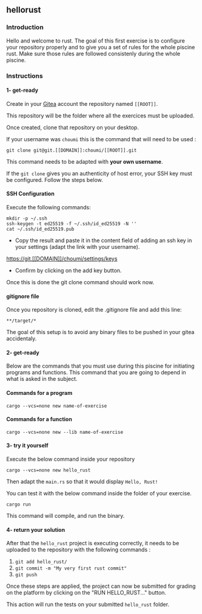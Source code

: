## hellorust

### Introduction

Hello and welcome to rust. 
The goal of this first exercise is to configure your repository properly and to give you a set of rules for the whole piscine rust. 
Make sure those rules are followed consistenly during the whole piscine.

### Instructions

#### 1- get-ready

Create in your [Gitea](https://git.[[DOMAIN]]) account the repository named `[[ROOT]]`.

This repository will be the folder where all the exercices must be uploaded.

Once created, clone that repository on your desktop.

If your username was `choumi` this is the command that will need to be used :

`git clone git@git.[[DOMAIN]]:choumi/[[ROOT]].git`

This command needs to be adapted with **your own username**.

If the `git clone` gives you an authenticity of host error, your SSH key must be configured.
Follow the steps below.

#### SSH Configuration

Execute the following commands:

```console
mkdir -p ~/.ssh
ssh-keygen -t ed25519 -f ~/.ssh/id_ed25519 -N ''
cat ~/.ssh/id_ed25519.pub
```

- Copy the result and paste it in the content field of adding an ssh key in your settings (adapt the link with your username).

[https://git.[[DOMAIN]]/choumi/settings/keys](https://git.[[DOMAIN]]/choumi/settings/keys)

- Confirm by clicking on the add key button.

Once this is done the git clone command should work now.

#### gitignore file

Once you repository is cloned,
edit the .gitignore file and add this line:
```console
**/target/*
```
The goal of this setup is to avoid any binary files to be pushed in your gitea accidentaly. 


#### 2- get-ready

Below are the commands that you must use during this piscine for initiating programs and functions. This command that you are going to depend in what is asked in the subject.

#### Commands for a program

```console
cargo --vcs=none new name-of-exercise
```

#### Commands for a function

```console
cargo --vcs=none new --lib name-of-exercise
```

#### 3- try it yourself

Execute the below command inside your repository

```console
cargo --vcs=none new hello_rust
```

Then adapt the `main.rs` so that it would display `Hello, Rust!`

You can test it with the below command inside the folder of your exercise.

```console
cargo run
```
This command will compile, and run the binary. 

#### 4- return your solution

After that the `hello_rust` project is executing correctly, it needs to be uploaded to the repository with the following commands :

1. `git add hello_rust/`
2. `git commit -m "My very first rust commit"`
3. `git push`

Once these steps are applied, the project can now be submitted for grading on the platform by clicking on the "RUN HELLO_RUST..." button.

This action will run the tests on your submitted `hello_rust` folder.
